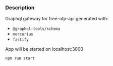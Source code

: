 ### Description

Graphql gateway for free-otp-api generated with:

-   `@graphql-tools/schema`
-   `mercurius`
-   `fastify`

App will be started on localhost:3000

```bash
npm run start
```
